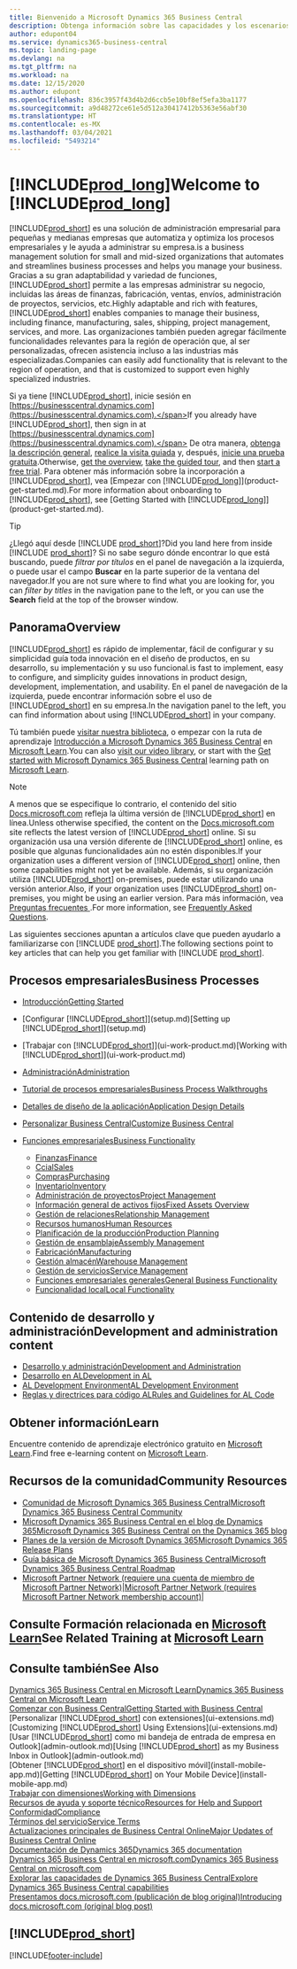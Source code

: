 ```yaml
---
title: Bienvenido a Microsoft Dynamics 365 Business Central
description: Obtenga información sobre las capacidades y los escenarios de trabajo en Business Central que ayuda a las empresas a administrar sus negocios, incluidas las finanzas, la fabricación, las ventas, el envío, la gestión de proyectos, los servicios y más.
author: edupont04
ms.service: dynamics365-business-central
ms.topic: landing-page
ms.devlang: na
ms.tgt_pltfrm: na
ms.workload: na
ms.date: 12/15/2020
ms.author: edupont
ms.openlocfilehash: 836c3957f43d4b2d6ccb5e10bf8ef5efa3ba1177
ms.sourcegitcommit: a9d48272ce61e5d512a30417412b5363e56abf30
ms.translationtype: HT
ms.contentlocale: es-MX
ms.lasthandoff: 03/04/2021
ms.locfileid: "5493214"
---
```

# <a name="welcome-to-prod_long"></a><span data-ttu-id="cec92-103">[!INCLUDE[prod_long](includes/prod_long.md)]</span><span class="sxs-lookup"><span data-stu-id="cec92-103">Welcome to [!INCLUDE[prod_long](includes/prod_long.md)]</span></span>

[!INCLUDE[prod_short](includes/prod_short.md)] <span data-ttu-id="cec92-104">es una solución de administración empresarial para pequeñas y medianas empresas que automatiza y optimiza los procesos empresariales y le ayuda a administrar su empresa.</span><span class="sxs-lookup"><span data-stu-id="cec92-104">is a business management solution for small and mid-sized organizations that automates and streamlines business processes and helps you manage your business.</span></span> <span data-ttu-id="cec92-105">Gracias a su gran adaptabilidad y variedad de funciones, [!INCLUDE[prod_short](includes/prod_short.md)] permite a las empresas administrar su negocio, incluidas las áreas de finanzas, fabricación, ventas, envíos, administración de proyectos, servicios, etc.</span><span class="sxs-lookup"><span data-stu-id="cec92-105">Highly adaptable and rich with features, [!INCLUDE[prod_short](includes/prod_short.md)] enables companies to manage their business, including finance, manufacturing, sales, shipping, project management, services, and more.</span></span> <span data-ttu-id="cec92-106">Las organizaciones también pueden agregar fácilmente funcionalidades relevantes para la región de operación que, al ser personalizadas, ofrecen asistencia incluso a las industrias más especializadas.</span><span class="sxs-lookup"><span data-stu-id="cec92-106">Companies can easily add functionality that is relevant to the region of operation, and that is customized to support even highly specialized industries.</span></span>  

<span data-ttu-id="cec92-107">Si ya tiene [!INCLUDE[prod_short](includes/prod_short.md)], inicie sesión en [https://businesscentral.dynamics.com](https://businesscentral.dynamics.com).</span><span class="sxs-lookup"><span data-stu-id="cec92-107">If you already have [!INCLUDE[prod_short](includes/prod_short.md)], then sign in at [https://businesscentral.dynamics.com](https://businesscentral.dynamics.com).</span></span> <span data-ttu-id="cec92-108">De otra manera, [obtenga la descripción general](https://dynamics.microsoft.com/business-central/overview/), [realice la visita guiada](https://dynamics.microsoft.com/en-us/guidedtour/dynamics/business-central/1/1) y, después, [inicie una prueba gratuita](https://go.microsoft.com/fwlink/?linkid=847861).</span><span class="sxs-lookup"><span data-stu-id="cec92-108">Otherwise, [get the overview](https://dynamics.microsoft.com/business-central/overview/),  [take the guided tour](https://dynamics.microsoft.com/en-us/guidedtour/dynamics/business-central/1/1), and then [start a free trial](https://go.microsoft.com/fwlink/?linkid=847861).</span></span> <span data-ttu-id="cec92-109">Para obtener más información sobre la incorporación a [!INCLUDE[prod_short](includes/prod_short.md)], vea [Empezar con [!INCLUDE[prod_long](includes/prod_long.md)]](product-get-started.md).</span><span class="sxs-lookup"><span data-stu-id="cec92-109">For more information about onboarding to [!INCLUDE[prod_short](includes/prod_short.md)], see [Getting Started with [!INCLUDE[prod_long](includes/prod_long.md)]](product-get-started.md).</span></span>  

> [!TIP]
> <span data-ttu-id="cec92-110">¿Llegó aquí desde [!INCLUDE [prod_short](includes/prod_short.md)]?</span><span class="sxs-lookup"><span data-stu-id="cec92-110">Did you land here from inside [!INCLUDE [prod_short](includes/prod_short.md)]?</span></span> <span data-ttu-id="cec92-111">Si no sabe seguro dónde encontrar lo que está buscando, puede *filtrar por títulos* en el panel de navegación a la izquierda, o puede usar el campo **Buscar** en la parte superior de la ventana del navegador.</span><span class="sxs-lookup"><span data-stu-id="cec92-111">If you are not sure where to find what you are looking for, you can *filter by titles* in the navigation pane to the left, or you can use the **Search** field at the top of the browser window.</span></span>

## <a name="overview"></a><span data-ttu-id="cec92-112">Panorama</span><span class="sxs-lookup"><span data-stu-id="cec92-112">Overview</span></span>

[!INCLUDE[prod_short](includes/prod_short.md)] <span data-ttu-id="cec92-113">es rápido de implementar, fácil de configurar y su simplicidad guía toda innovación en el diseño de productos, en su desarrollo, su implementación y su uso funcional.</span><span class="sxs-lookup"><span data-stu-id="cec92-113">is fast to implement, easy to configure, and simplicity guides innovations in product design, development, implementation, and usability.</span></span> <span data-ttu-id="cec92-114">En el panel de navegación de la izquierda, puede encontrar información sobre el uso de [!INCLUDE[prod_short](includes/prod_short.md)] en su empresa.</span><span class="sxs-lookup"><span data-stu-id="cec92-114">In the navigation panel to the left, you can find information about using [!INCLUDE[prod_short](includes/prod_short.md)] in your company.</span></span>  

<span data-ttu-id="cec92-115">Tú también puede [visitar nuestra biblioteca](across-videos.md), o empezar con la ruta de aprendizaje [Introducción a Microsoft Dynamics 365 Business Central](/learn/paths/get-started-dynamics-365-business-central/) en [Microsoft Learn](/learn/dynamics365/business-central?WT.mc_id=dyn365bc_landingpage-docs).</span><span class="sxs-lookup"><span data-stu-id="cec92-115">You can also [visit our video library](across-videos.md), or start with the [Get started with Microsoft Dynamics 365 Business Central](/learn/paths/get-started-dynamics-365-business-central/) learning path on [Microsoft Learn](/learn/dynamics365/business-central?WT.mc_id=dyn365bc_landingpage-docs).</span></span>  

> [!NOTE]
> <span data-ttu-id="cec92-116">A menos que se especifique lo contrario, el contenido del sitio [Docs.microsoft.com](https://docs.microsoft.com/dynamics365/business-central/) refleja la última versión de [!INCLUDE[prod_short](includes/prod_short.md)] en línea.</span><span class="sxs-lookup"><span data-stu-id="cec92-116">Unless otherwise specified, the content on the [Docs.microsoft.com](https://docs.microsoft.com/dynamics365/business-central/) site reflects the latest version of [!INCLUDE[prod_short](includes/prod_short.md)] online.</span></span> <span data-ttu-id="cec92-117">Si su organización usa una versión diferente de [!INCLUDE[prod_short](includes/prod_short.md)] online, es posible que algunas funcionalidades aún no estén disponibles.</span><span class="sxs-lookup"><span data-stu-id="cec92-117">If your organization uses a different version of [!INCLUDE[prod_short](includes/prod_short.md)] online, then some capabilities might not yet be available.</span></span> <span data-ttu-id="cec92-118">Además, si su organización utiliza [!INCLUDE[prod_short](includes/prod_short.md)] on-premises, puede estar utilizando una versión anterior.</span><span class="sxs-lookup"><span data-stu-id="cec92-118">Also, if your organization uses [!INCLUDE[prod_short](includes/prod_short.md)] on-premises, you might be using an earlier version.</span></span> <span data-ttu-id="cec92-119">Para más información, vea [Preguntas frecuentes ](across-faq.md).</span><span class="sxs-lookup"><span data-stu-id="cec92-119">For more information, see [Frequently Asked Questions](across-faq.md).</span></span>

<span data-ttu-id="cec92-120">Las siguientes secciones apuntan a artículos clave que pueden ayudarlo a familiarizarse con [!INCLUDE [prod_short](includes/prod_short.md)].</span><span class="sxs-lookup"><span data-stu-id="cec92-120">The following sections point to key articles that can help you get familiar with [!INCLUDE [prod_short](includes/prod_short.md)].</span></span>  

## <a name="business-processes"></a><span data-ttu-id="cec92-121">Procesos empresariales</span><span class="sxs-lookup"><span data-stu-id="cec92-121">Business Processes</span></span>

- [<span data-ttu-id="cec92-122">Introducción</span><span class="sxs-lookup"><span data-stu-id="cec92-122">Getting Started</span></span>](product-get-started.md)
- <span data-ttu-id="cec92-123">[Configurar [!INCLUDE[prod_short](includes/prod_short.md)]](setup.md)</span><span class="sxs-lookup"><span data-stu-id="cec92-123">[Setting up [!INCLUDE[prod_short](includes/prod_short.md)]](setup.md)</span></span>
- <span data-ttu-id="cec92-124">[Trabajar con [!INCLUDE[prod_short](includes/prod_short.md)]](ui-work-product.md)</span><span class="sxs-lookup"><span data-stu-id="cec92-124">[Working with [!INCLUDE[prod_short](includes/prod_short.md)]](ui-work-product.md)</span></span>
- [<span data-ttu-id="cec92-125">Administración</span><span class="sxs-lookup"><span data-stu-id="cec92-125">Administration</span></span>](admin-setup-and-administration.md)
- [<span data-ttu-id="cec92-126">Tutorial de procesos empresariales</span><span class="sxs-lookup"><span data-stu-id="cec92-126">Business Process Walkthroughs</span></span>](walkthrough-business-process-walkthroughs.md)
- [<span data-ttu-id="cec92-127">Detalles de diseño de la aplicación</span><span class="sxs-lookup"><span data-stu-id="cec92-127">Application Design Details</span></span>](design-details-application-design.md)
- [<span data-ttu-id="cec92-128">Personalizar Business Central</span><span class="sxs-lookup"><span data-stu-id="cec92-128">Customize Business Central</span></span>](ui-customizing-overview.md)
- [<span data-ttu-id="cec92-129">Funciones empresariales</span><span class="sxs-lookup"><span data-stu-id="cec92-129">Business Functionality</span></span>](across-business-functionality.md)

  - [<span data-ttu-id="cec92-130">Finanzas</span><span class="sxs-lookup"><span data-stu-id="cec92-130">Finance</span></span>](finance.md)
  - [<span data-ttu-id="cec92-131">Ccial</span><span class="sxs-lookup"><span data-stu-id="cec92-131">Sales</span></span>](sales-manage-sales.md)
  - [<span data-ttu-id="cec92-132">Compras</span><span class="sxs-lookup"><span data-stu-id="cec92-132">Purchasing</span></span>](purchasing-manage-purchasing.md)
  - [<span data-ttu-id="cec92-133">Inventario</span><span class="sxs-lookup"><span data-stu-id="cec92-133">Inventory</span></span>](inventory-manage-inventory.md)
  - [<span data-ttu-id="cec92-134">Administración de proyectos</span><span class="sxs-lookup"><span data-stu-id="cec92-134">Project Management</span></span>](projects-manage-projects.md)
  - [<span data-ttu-id="cec92-135">Información general de activos fijos</span><span class="sxs-lookup"><span data-stu-id="cec92-135">Fixed Assets Overview</span></span>](fa-manage.md)
  - [<span data-ttu-id="cec92-136">Gestión de relaciones</span><span class="sxs-lookup"><span data-stu-id="cec92-136">Relationship Management</span></span>](marketing-relationship-management.md)
  - [<span data-ttu-id="cec92-137">Recursos humanos</span><span class="sxs-lookup"><span data-stu-id="cec92-137">Human Resources</span></span>](hr-manage-human-resources.md)
  - [<span data-ttu-id="cec92-138">Planificación de la producción</span><span class="sxs-lookup"><span data-stu-id="cec92-138">Production Planning</span></span>](production-planning.md)
  - [<span data-ttu-id="cec92-139">Gestión de ensamblaje</span><span class="sxs-lookup"><span data-stu-id="cec92-139">Assembly Management</span></span>](assembly-assemble-items.md)
  - [<span data-ttu-id="cec92-140">Fabricación</span><span class="sxs-lookup"><span data-stu-id="cec92-140">Manufacturing</span></span>](production-manage-manufacturing.md)
  - [<span data-ttu-id="cec92-141">Gestión almacén</span><span class="sxs-lookup"><span data-stu-id="cec92-141">Warehouse Management</span></span>](warehouse-manage-warehouse.md)
  - [<span data-ttu-id="cec92-142">Gestión de servicios</span><span class="sxs-lookup"><span data-stu-id="cec92-142">Service Management</span></span>](service-service.md)
  - [<span data-ttu-id="cec92-143">Funciones empresariales generales</span><span class="sxs-lookup"><span data-stu-id="cec92-143">General Business Functionality</span></span>](ui-across-business-areas.md)
  - [<span data-ttu-id="cec92-144">Funcionalidad local</span><span class="sxs-lookup"><span data-stu-id="cec92-144">Local Functionality</span></span>](about-localization.md)

## <a name="development-and-administration-content"></a><span data-ttu-id="cec92-145">Contenido de desarrollo y administración</span><span class="sxs-lookup"><span data-stu-id="cec92-145">Development and administration content</span></span>

- [<span data-ttu-id="cec92-146">Desarrollo y administración</span><span class="sxs-lookup"><span data-stu-id="cec92-146">Development and Administration</span></span>](/dynamics365/business-central/dev-itpro/index)
- [<span data-ttu-id="cec92-147">Desarrollo en AL</span><span class="sxs-lookup"><span data-stu-id="cec92-147">Development in AL</span></span>](/dynamics365/business-central/dev-itpro/developer/devenv-dev-overview)
- [<span data-ttu-id="cec92-148">AL Development Environment</span><span class="sxs-lookup"><span data-stu-id="cec92-148">AL Development Environment</span></span>](/dynamics365/business-central/dev-itpro/developer/devenv-reference-overview)
- [<span data-ttu-id="cec92-149">Reglas y directrices para código AL</span><span class="sxs-lookup"><span data-stu-id="cec92-149">Rules and Guidelines for AL Code</span></span>](/dynamics365/business-central/dev-itpro/compliance/apptest-overview)

## <a name="learn"></a><span data-ttu-id="cec92-150">Obtener información</span><span class="sxs-lookup"><span data-stu-id="cec92-150">Learn</span></span>

<span data-ttu-id="cec92-151">Encuentre contenido de aprendizaje electrónico gratuito en [Microsoft Learn](/learn/dynamics365/business-central?WT.mc_id=dyn365bc_landingpage-docs).</span><span class="sxs-lookup"><span data-stu-id="cec92-151">Find free e-learning content on [Microsoft Learn](/learn/dynamics365/business-central?WT.mc_id=dyn365bc_landingpage-docs).</span></span>  

## <a name="community-resources"></a><span data-ttu-id="cec92-152">Recursos de la comunidad</span><span class="sxs-lookup"><span data-stu-id="cec92-152">Community Resources</span></span>

- [<span data-ttu-id="cec92-153">Comunidad de Microsoft Dynamics 365 Business Central</span><span class="sxs-lookup"><span data-stu-id="cec92-153">Microsoft Dynamics 365 Business Central Community</span></span>](https://community.dynamics.com/business)
- [<span data-ttu-id="cec92-154">Microsoft Dynamics 365 Business Central en el blog de Dynamics 365</span><span class="sxs-lookup"><span data-stu-id="cec92-154">Microsoft Dynamics 365 Business Central on the Dynamics 365 blog</span></span>](https://cloudblogs.microsoft.com/dynamics365/it/product/business-central/)
- [<span data-ttu-id="cec92-155">Planes de la versión de Microsoft Dynamics 365</span><span class="sxs-lookup"><span data-stu-id="cec92-155">Microsoft Dynamics 365 Release Plans</span></span>](https://go.microsoft.com/fwlink/?linkid=2047422)
- [<span data-ttu-id="cec92-156">Guía básica de Microsoft Dynamics 365 Business Central</span><span class="sxs-lookup"><span data-stu-id="cec92-156">Microsoft Dynamics 365 Business Central Roadmap</span></span>](https://dynamics.microsoft.com/roadmap/business-central/)
- <span data-ttu-id="cec92-157">[Microsoft Partner Network \(requiere una cuenta de miembro de Microsoft Partner Network\)](https://mspartner.microsoft.com/en/us/windows/index.aspx)|</span><span class="sxs-lookup"><span data-stu-id="cec92-157">[Microsoft Partner Network \(requires Microsoft Partner Network membership account\)](https://mspartner.microsoft.com/en/us/windows/index.aspx)|</span></span>  

## <a name="see-related-training-at-microsoft-learn"></a><span data-ttu-id="cec92-158">Consulte Formación relacionada en [Microsoft Learn](/learn/dynamics365/business-central?WT.mc_id=dyn365bc_landingpage-docs)</span><span class="sxs-lookup"><span data-stu-id="cec92-158">See Related Training at [Microsoft Learn](/learn/dynamics365/business-central?WT.mc_id=dyn365bc_landingpage-docs)</span></span>

## <a name="see-also"></a><span data-ttu-id="cec92-159">Consulte también</span><span class="sxs-lookup"><span data-stu-id="cec92-159">See Also</span></span>

[<span data-ttu-id="cec92-160">Dynamics 365 Business Central en Microsoft Learn</span><span class="sxs-lookup"><span data-stu-id="cec92-160">Dynamics 365 Business Central on Microsoft Learn</span></span>](/learn/dynamics365/business-central?WT.mc_id=dyn365bc_landingpage-docs)  
[<span data-ttu-id="cec92-161">Comenzar con Business Central</span><span class="sxs-lookup"><span data-stu-id="cec92-161">Getting Started with Business Central</span></span>](product-get-started.md)  
<span data-ttu-id="cec92-162">[Personalizar [!INCLUDE[prod_short](includes/prod_short.md)] con extensiones](ui-extensions.md)</span><span class="sxs-lookup"><span data-stu-id="cec92-162">[Customizing [!INCLUDE[prod_short](includes/prod_short.md)] Using Extensions](ui-extensions.md)</span></span>  
<span data-ttu-id="cec92-163">[Usar [!INCLUDE[prod_short](includes/prod_short.md)] como mi bandeja de entrada de empresa en Outlook](admin-outlook.md)</span><span class="sxs-lookup"><span data-stu-id="cec92-163">[Using [!INCLUDE[prod_short](includes/prod_short.md)] as my Business Inbox in Outlook](admin-outlook.md)</span></span>  
<span data-ttu-id="cec92-164">[Obtener [!INCLUDE[prod_short](includes/prod_short.md)] en el dispositivo móvil](install-mobile-app.md)</span><span class="sxs-lookup"><span data-stu-id="cec92-164">[Getting [!INCLUDE[prod_short](includes/prod_short.md)] on Your Mobile Device](install-mobile-app.md)</span></span>  
[<span data-ttu-id="cec92-165">Trabajar con dimensiones</span><span class="sxs-lookup"><span data-stu-id="cec92-165">Working with Dimensions</span></span>](finance-dimensions.md)  
[<span data-ttu-id="cec92-166">Recursos de ayuda y soporte técnico</span><span class="sxs-lookup"><span data-stu-id="cec92-166">Resources for Help and Support</span></span>](product-help-and-support.md)  
[<span data-ttu-id="cec92-167">Conformidad</span><span class="sxs-lookup"><span data-stu-id="cec92-167">Compliance</span></span>](compliance/compliance-overview.md)  
[<span data-ttu-id="cec92-168">Términos del servicio</span><span class="sxs-lookup"><span data-stu-id="cec92-168">Service Terms</span></span>](compliance/compliance-service-compliance.md#service-terms)  
[<span data-ttu-id="cec92-169">Actualizaciones principales de Business Central Online</span><span class="sxs-lookup"><span data-stu-id="cec92-169">Major Updates of Business Central Online</span></span>](/dynamics365/business-central/dev-itpro/administration/update-rollout-timelime)  
[<span data-ttu-id="cec92-170">Documentación de Dynamics 365</span><span class="sxs-lookup"><span data-stu-id="cec92-170">Dynamics 365 documentation</span></span>](/dynamics365/)  
[<span data-ttu-id="cec92-171">Dynamics 365 Business Central en microsoft.com</span><span class="sxs-lookup"><span data-stu-id="cec92-171">Dynamics 365 Business Central on microsoft.com</span></span>](https://dynamics.microsoft.com/business-central/overview/)  
[<span data-ttu-id="cec92-172">Explorar las capacidades de Dynamics 365 Business Central</span><span class="sxs-lookup"><span data-stu-id="cec92-172">Explore Dynamics 365 Business Central capabilities</span></span>](https://dynamics.microsoft.com/business-central/capabilities/)  
[<span data-ttu-id="cec92-173">Presentamos docs.microsoft.com (publicación de blog original)</span><span class="sxs-lookup"><span data-stu-id="cec92-173">Introducing docs.microsoft.com (original blog post)</span></span>](https://docs.microsoft.com/teamblog/introducing-docs-microsoft-com)  

## [!INCLUDE[prod_short](includes/free_trial_md.md)]


[!INCLUDE[footer-include](includes/footer-banner.md)]
